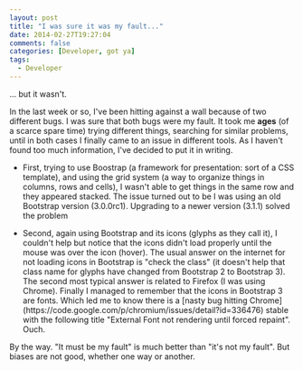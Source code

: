 ```yaml
---
layout: post
title: "I was sure it was my fault..."
date: 2014-02-27T19:27:04
comments: false
categories: [Developer, got ya]
tags:
  - Developer
---
```


... but it wasn't.


In the last week or so, I've been hitting against a wall because of two different bugs. I was sure that both bugs were my fault. It took me <b>ages</b> (of a scarce spare time)&nbsp;trying different things, searching for similar problems, until in both cases I finally came to an issue in different tools. As I haven't found too much information, I've decided to put it in writing.



<ul><li>First, trying to use Boostrap (a framework for presentation: sort of a CSS template), and using the grid system (a way to organize things in columns, rows and cells), I wasn't able to get things in the same row and they appeared stacked. The issue turned out to be I was using an old Bootstrap version (3.0.0rc1). Upgrading to a newer version (3.1.1) solved the problem</li></ul><ul><li>Second, again using Bootstrap and its icons (glyphs as they call it), I couldn't help but notice that the icons didn't load properly until the mouse was over the icon (hover). The usual answer on the internet for not loading icons in Bootstrap is "check the class" (it doesn't help that class name for glyphs have changed from Bootstrap 2 to Bootstrap 3). The second most typical answer is related to Firefox (I was using Chrome). Finally I managed to remember that the icons in Bootstrap 3 are fonts. Which led me to know there is a [nasty bug hitting Chrome](https://code.google.com/p/chromium/issues/detail?id=336476) stable with the following title "External Font not rendering until forced repaint". Ouch.</li></ul>


By the way. "It must be my fault" is much better than "it's not my fault". But biases are not good, whether one way or another.


